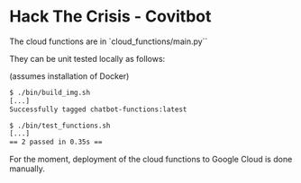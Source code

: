 # Hack The Crisis - Covitbot

The cloud functions are in `cloud_functions/main.py``

They can be unit tested locally as follows:

(assumes installation of Docker)

````bash
$ ./bin/build_img.sh
[...]
Successfully tagged chatbot-functions:latest

$ ./bin/test_functions.sh
[...]
== 2 passed in 0.35s ==
````

For the moment, deployment of the cloud functions to Google Cloud is done manually.
